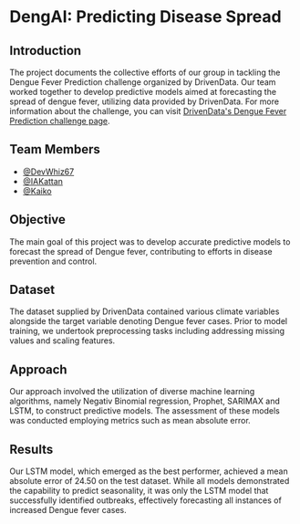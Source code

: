 # DengAI: Predicting Disease Spread

## Introduction
The project documents the collective efforts of our group in tackling the Dengue Fever Prediction challenge organized by DrivenData. Our team worked together to develop predictive models aimed at forecasting the spread of dengue fever, utilizing data provided by DrivenData. For more information about the challenge, you can visit [DrivenData's Dengue Fever Prediction challenge page](https://www.drivendata.org/competitions/44/dengai-predicting-disease-spread/page/80/).

## Team Members
- [@DevWhiz67](https://github.com/DevWhiz67)
- [@IAKattan](https://github.com/IAKattan)
- [@Kaiko](https://github.com/Kaiko304)

## Objective
The main goal of this project was to develop accurate predictive models to forecast the spread of Dengue fever, contributing to efforts in disease prevention and control.

## Dataset
The dataset supplied by DrivenData contained various climate variables alongside the target variable denoting Dengue fever cases. Prior to model training, we undertook preprocessing tasks including addressing missing values and scaling features.

## Approach
Our approach involved the utilization of diverse machine learning algorithms, namely Negativ Binomial regression, Prophet, SARIMAX and LSTM, to construct predictive models. The assessment of these models was conducted employing metrics such as mean absolute error.

## Results
Our LSTM model, which emerged as the best performer, achieved a mean absolute error of 24.50 on the test dataset. While all models demonstrated the capability to predict seasonality, it was only the LSTM model that successfully identified outbreaks, effectively forecasting all instances of increased Dengue fever cases.








